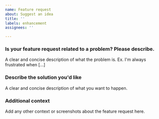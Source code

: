 ```yaml
---
name: Feature request
about: Suggest an idea
title: ''
labels: enhancement
assignees: ''

---
```


### Is your feature request related to a problem? Please describe.
A clear and concise description of what the problem is. Ex. I'm always frustrated when [...]

### Describe the solution you'd like
A clear and concise description of what you want to happen.

### Additional context
Add any other context or screenshots about the feature request here.
